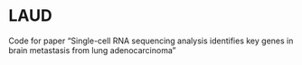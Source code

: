 # LAUD
Code for paper “Single-cell RNA sequencing analysis identifies key genes in brain metastasis from lung adenocarcinoma”
